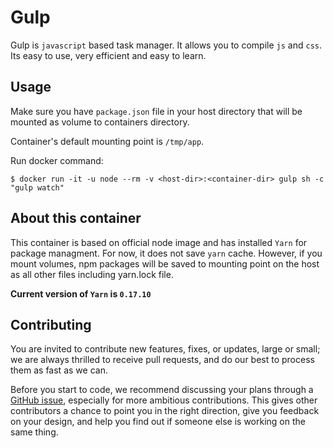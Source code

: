 Gulp
=====

Gulp is `javascript` based task manager. It allows you to compile `js` and `css`. 
Its easy to use, very efficient and easy to learn.

Usage
---

Make sure you have `package.json` file in your host directory that will be mounted as volume to containers directory.

Container's default mounting point is `/tmp/app`.

Run docker command:
```
$ docker run -it -u node --rm -v <host-dir>:<container-dir> gulp sh -c "gulp watch"
```

About this container
---
This container is based on official node image and has installed `Yarn` for package managment.
For now, it does not save `yarn` cache.
However, if you mount volumes, npm packages will be saved to mounting point on the host as all other files including yarn.lock file.

**Current version of `Yarn` is `0.17.10`**

Contributing
---
You are invited to contribute new features, fixes, or updates, large or small; we are always thrilled to receive pull requests, and do our best to process them as fast as we can.

Before you start to code, we recommend discussing your plans through a [GitHub issue](https://github.com/Mrkisha/docker-gulp/issues), especially for more ambitious contributions. This gives other contributors a chance to point you in the right direction, give you feedback on your design, and help you find out if someone else is working on the same thing.
